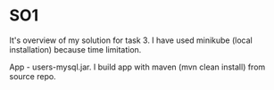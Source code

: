 # SO1
It's overview of my solution for task 3.
I have used minikube (local installation) because time limitation.

App - users-mysql.jar. I build app with maven (mvn clean install) from source repo.
